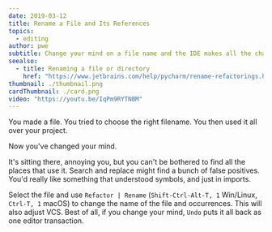 ```yaml
---
date: 2019-03-12
title: Rename a File and Its References
topics:
  - editing
author: pwe
subtitle: Change your mind on a file name and the IDE makes all the changes for you.
seealso:
  - title: Renaming a file or directory
    href: "https://www.jetbrains.com/help/pycharm/rename-refactorings.html"
thumbnail: ./thumbnail.png
cardThumbnail: ./card.png
video: "https://youtu.be/IqPm9RYTNBM"
---
```


You made a file. You tried to choose the right filename. You then used it
all over your project.

Now you've changed your mind.

It's sitting there, annoying you, but you can't be bothered to find all the
places that use it. Search and replace might find a bunch of false positives.
You'd really like something that understood symbols, and just in imports.

Select the file and use
`Refactor | Rename` (`Shift-Ctrl-Alt-T, 1` Win/Linux, `Ctrl-T, 1` macOS)
to change the name of the file and occurrences. This will also adjust VCS.
Best of all, if you change your mind, `Undo` puts it all back as one
editor transaction.
